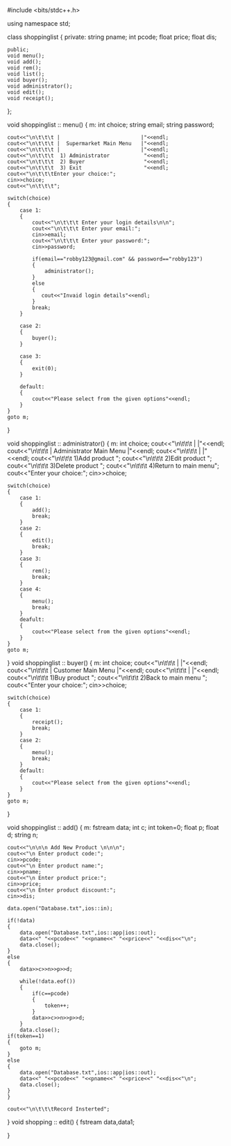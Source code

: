 #include <bits/stdc++.h>

using namespace std;

class shoppinglist
{
    private:
    string pname;
    int pcode;
    float price;
    float dis;
    
    public;
    void menu();
    void add();
    void rem();
    void list();
    void buyer();
    void administrator();
    void edit();
    void receipt();
};

void shoppinglist :: menu()
{
    m:
    int choice;
    string email;
    string password;
    
    cout<<"\n\t\t\t |                          |"<<endl;
    cout<<"\n\t\t\t |  Supermarket Main Menu   |"<<endl;
    cout<<"\n\t\t\t |                          |"<<endl;
    cout<<"\n\t\t\t  1) Administrator           "<<endl;
    cout<<"\n\t\t\t  2) Buyer                   "<<endl;
    cout<<"\n\t\t\t  3) Exit                    "<<endl;
    cout<<"\n\t\t\tEnter your choice:";
    cin>>choice;
    cout<<"\n\t\t\t";
    
    switch(choice)
    {
        case 1:
        {
            cout<<"\n\t\t\t Enter your login details\n\n";
            cout<<"\n\t\t\t Enter your email:";
            cin>>email;
            cout<<"\n\t\t\t Enter your password:";
            cin>>password;
            
            if(email=="robby123@gmail.com" && password=="robby123")
            {
                administrator();
            }
            else
            {
               cout<<"Invaid login details"<<endl; 
            }
            break;
        }
        
        case 2:
        {
            buyer();
        }
        
        case 3:
        {
            exit(0);
        }
        
        default:
        {
            cout<<"Please select from the given options"<<endl;
        }
    }
    goto m;
}

void shoppinglist :: administrator()
{
    m:
    int choice;
    cout<<"\n\t\t\t  |                            |"<<endl;
    cout<<"\n\t\t\t  |  Administrator Main Menu   |"<<endl;
    cout<<"\n\t\t\t  |                            |"<<endl;
    cout<<"\n\t\t\t 1)Add product        ";
    cout<<"\n\t\t\t 2)Edit product       ";
    cout<<"\n\t\t\t 3)Delete product     ";
    cout<<"\n\t\t\t 4)Return to main menu";
    cout<<"Enter your choice:";
    cin>>choice;
    
    switch(choice)
    {
        case 1:
        {
            add();
            break;
        }
        case 2:
        {
            edit();
            break;
        }
        case 3:
        {
            rem();
            break;
        }
        case 4:
        {
            menu();
            break;
        }
        deafult:
        {
            cout<<"Please select from the given options"<<endl;
        }
    }
    goto m;
}
void shoppinglist :: buyer()
{
    m:
    int choice;
    cout<<"\n\t\t\t  |                            |"<<endl;
    cout<<"\n\t\t\t  |    Customer Main Menu      |"<<endl;
    cout<<"\n\t\t\t  |                            |"<<endl;
    cout<<"\n\t\t\t 1)Buy product              ";
    cout<<"\n\t\t\t 2)Back to main menu        ";
    cout<<"Enter your choice:";
    cin>>choice;
    
    switch(choice)
    {
        case 1:
        {
            receipt();
            break;
        }
        case 2:
        {
            menu();
            break;
        }
        default:
        {
            cout<<"Please select from the given options"<<endl;
        }
    }
    goto m;
}

void shoppinglist :: add()
{
    m:
    fstream data;
    int c;
    int token=0;
    float p;
    float d;
    string n;
    
    cout<<"\n\n\n Add New Product \n\n\n";
    cout<<"\n Enter product code:";
    cin>>pcode;
    cout<<"\n Enter product name:";
    cin>>pname;
    cout<<"\n Enter product price:";
    cin>>price;
    cout<<"\n Enter product discount:";
    cin>>dis;
    
    data.open("Database.txt",ios::in);
    
    if(!data)
    {
        data.open("Database.txt",ios::app|ios::out);
        data<<" "<<pcode<<" "<<pname<<" "<<price<<" "<<dis<<"\n";
        data.close();
    }
    else
    {
        data>>c>>n>>p>>d;
        
        while(!data.eof())
        {
            if(c==pcode)
            {
                token++;
            }
            data>>c>>n>>p>>d;
        }
        data.close();
    if(token==1)
    {
        goto m;
    }
    else
    {
        data.open("Database.txt",ios::app|ios::out);
        data<<" "<<pcode<<" "<<pname<<" "<<price<<" "<<dis<<"\n";
        data.close();
    }
    }
    
    cout<<"\n\t\t\tRecord Insterted";
}
void shopping :: edit()
{
    fstream data,data1;
    
}

